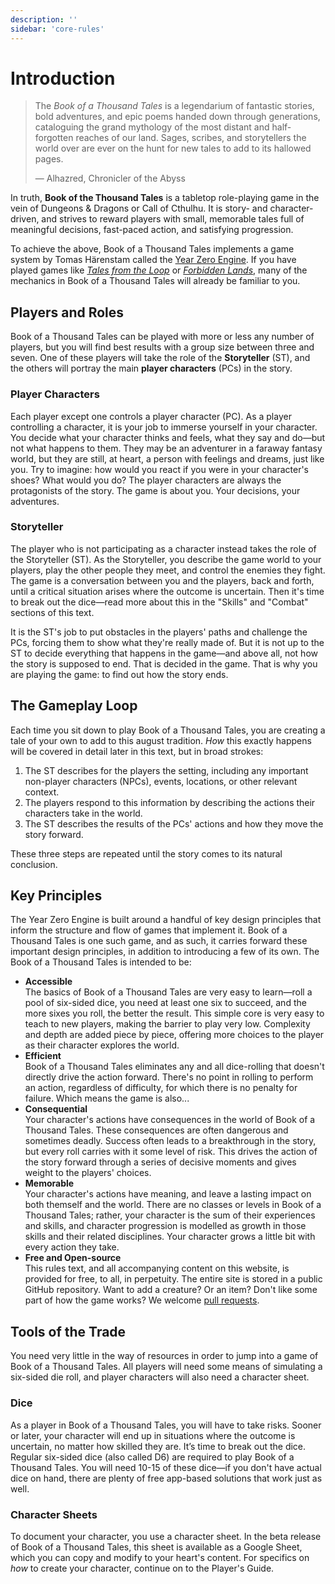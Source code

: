 ```yaml
---
description: ''
sidebar: 'core-rules'
---
```


# Introduction

> The _Book of a Thousand Tales_ is a legendarium of fantastic stories, bold adventures, and epic poems handed down through generations, cataloguing the grand mythology of the most distant and half-forgotten reaches of our land. Sages, scribes, and storytellers the world over are ever on the hunt for new tales to add to its hallowed pages.
>
> &mdash; Alhazred, Chronicler of the Abyss

In truth, **Book of the Thousand Tales** is a tabletop role-playing game in the vein of Dungeons &amp; Dragons or Call of Cthulhu. It is story- and character-driven, and strives to reward players with small, memorable tales full of meaningful decisions, fast-paced action, and satisfying progression.

To achieve the above, Book of a Thousand Tales implements a game system by Tomas H&auml;renstam called the [Year Zero Engine](https://docs.google.com/document/d/1hJbU3umOMxQB7voJw8dj3UJMnABmON81j9cGxX_JOWc/edit). If you have played games like [_Tales from the Loop_](https://frialigan.se/en/games/tales-from-the-loop/) or [_Forbidden Lands_](https://frialigan.se/en/games/forbidden-lands/), many of the mechanics in Book of a Thousand Tales will already be familiar to you.

## Players and Roles

Book of a Thousand Tales can be played with more or less any number of players, but you will find best results with a group size between three and seven. One of these players will take the role of the **Storyteller** (ST), and the others will portray the main **player characters** (PCs) in the story.

### Player Characters

Each player except one controls a player character (PC). As a player controlling a character, it is your job to immerse yourself in your character. You decide what your character thinks and feels, what they say and do&mdash;but not what happens to them. They may be an adventurer in a faraway fantasy world, but they are still, at heart, a person with feelings and dreams, just like you. Try to imagine: how would you react if you were in your character's shoes? What would you do? The player characters are always the protagonists of the story. The game is about you. Your decisions, your adventures.

### Storyteller

The player who is not participating as a character instead takes the role of the Storyteller (ST). As the Storyteller, you describe the game world to your players, play the other people they meet, and control the enemies they fight. The game is a conversation between you and the players, back and forth, until a critical situation arises where the outcome is uncertain. Then it's time to break out the dice&mdash;read more about this in the "Skills" and "Combat" sections of this text.

It is the ST's job to put obstacles in the players' paths and challenge the PCs, forcing them to show what they're really made of. But it is not up to the ST to decide everything that happens in the game&mdash;and above all, not how the story is supposed to end. That is decided in the game. That is why you are playing the game: to find out how the story ends.


## The Gameplay Loop

Each time you sit down to play Book of a Thousand Tales, you are creating a tale of your own to add to this august tradition. _How_ this exactly happens will be covered in detail later in this text, but in broad strokes:

1. The ST describes for the players the setting, including any important non-player characters (NPCs), events, locations, or other relevant context.
2. The players respond to this information by describing the actions their characters take in the world.
3. The ST describes the results of the PCs' actions and how they move the story forward.

These three steps are repeated until the story comes to its natural conclusion.

## Key Principles

The Year Zero Engine is built around a handful of key design principles that inform the structure and flow of games that implement it. Book of a Thousand Tales is one such game, and as such, it carries forward these important design principles, in addition to introducing a few of its own. The Book of a Thousand Tales is intended to be:

- **Accessible**<br>The basics of Book of a Thousand Tales are very easy to learn&mdash;roll a pool of six-sided dice, you need at least one six to succeed, and the more sixes you roll, the better the result. This simple core is very easy to teach to new players, making the barrier to play very low. Complexity and depth are added piece by piece, offering more choices to the player as their character explores the world.
- **Efficient**<br>Book of a Thousand Tales eliminates any and all dice-rolling that doesn't directly drive the action forward. There's no point in rolling to perform an action, regardless of difficulty, for which there is no penalty for failure. Which means the game is also...
- **Consequential**<br>Your character's actions have consequences in the world of Book of a Thousand Tales. These consequences are often dangerous and sometimes deadly. Success often leads to a breakthrough in the story, but every roll carries with it some level of risk. This drives the action of the story forward through a series of decisive moments and gives weight to the players' choices.
- **Memorable**<br>Your character's actions have meaning, and leave a lasting impact on both themself and the world. There are no classes or levels in Book of a Thousand Tales; rather, your character is the sum of their experiences and skills, and character progression is modelled as growth in those skills and their related disciplines. Your character grows a little bit with every action they take.
- **Free and Open-source**<br>This rules text, and all accompanying content on this website, is provided for free, to all, in perpetuity. The entire site is stored in a public GitHub repository. Want to add a creature? Or an item? Don't like some part of how the game works? We welcome [pull requests](https://github.com/bookofathousandtales/bookofathousandtales.github.io/pulls).

## Tools of the Trade

You need very little in the way of resources in order to jump into a game of Book of a Thousand Tales. All players will need some means of simulating a six-sided die roll, and player characters will also need a character sheet.

### Dice

As a player in Book of a Thousand Tales, you will have to take risks. Sooner or later, your character will end up in situations where the outcome is uncertain, no matter how skilled they are. It’s time to break out the dice. Regular six-sided dice (also called D6) are required to play Book of a Thousand Tales. You will need 10-15 of these dice&mdash;if you don't have actual dice on hand, there are plenty of free app-based solutions that work just as well.

### Character Sheets

To document your character, you use a character sheet. In the beta release of Book of a Thousand Tales, this sheet is available as a Google Sheet, which you can copy and modify to your heart's content. For specifics on _how_ to create your character, continue on to the Player's Guide.